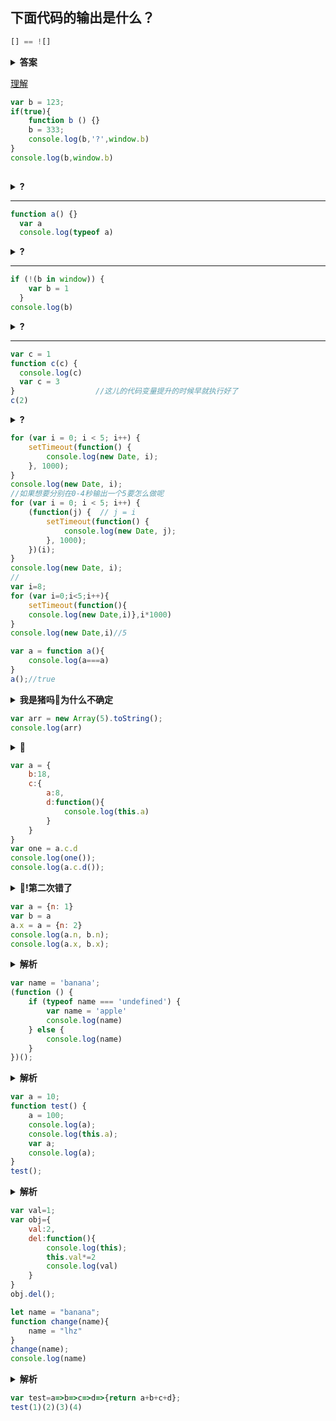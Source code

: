 ## 下面代码的输出是什么？ 
```js
[] == ![]
```
<details><summary><b>答案</b></summary>
<p>结果</p>
</details>

[理解](https://www.jianshu.com/p/a6e8d2bf1ca0)  
```js
var b = 123;
if(true){
    function b () {}
    b = 333;
    console.log(b,'?',window.b)
}
console.log(b,window.b)
    
```  
<details><summary><b>?</b></summary>
<p>是啥呢🐷</p>
</details>

---
```js
function a() {}
  var a
  console.log(typeof a)
```

<details><summary><b>?</b></summary>
<p>结果为：function</br>
先执行变量提升, 再执行函数提升</p>
</details>

---
```js
if (!(b in window)) {
    var b = 1
  }
console.log(b)
```
<details><summary><b>?</b></summary>
<p>结果为：undefined</p>
</details>

---
```js
var c = 1
function c(c) {
  console.log(c)
  var c = 3
}                  //这儿的代码变量提升的时候早就执行好了
c(2)
```
<details><summary><b>?</b></summary>
<p>结果为会出错。先执行函数提升，后执行变量提升，最后执行变量赋值,即c = 1，此时typeof c结果为number</p>
</details>

```js
for (var i = 0; i < 5; i++) {
    setTimeout(function() {
        console.log(new Date, i);
    }, 1000);
}
console.log(new Date, i);
//如果想要分别在0-4秒输出一个5要怎么做呢
for (var i = 0; i < 5; i++) {
    (function(j) {  // j = i
        setTimeout(function() {
            console.log(new Date, j);
        }, 1000);
    })(i);
}
console.log(new Date, i);
//
var i=8;
for (var i=0;i<5;i++){
	setTimeout(function(){
	console.log(new Date,i)},i*1000)
}
console.log(new Date,i)//5
```


```js
var a = function a(){
	console.log(a===a)
}
a();//true

```
<details><summary><b>我是猪吗🐷为什么不确定</b></summary>
<p>//true</p>
</details>

```js
var arr = new Array(5).toString();
console.log(arr)
```
<details><summary><b>🐷</b></summary>
<p>//,,,,</p>
</details>

```js
var a = {
    b:18,
    c:{
        a:8,
        d:function(){
            console.log(this.a)
        }
    }
}
var one = a.c.d
console.log(one());
console.log(a.c.d());
```
<details><summary><b>🐷!第二次错了</b></summary>
<p>{b:18,c:{a:8,d:function(){console.log(this.a)}}}</p>
<p>8</p>
</details>

```js
var a = {n: 1}
var b = a
a.x = a = {n: 2}
console.log(a.n, b.n);
console.log(a.x, b.x);
```
<details><summary><b>解析</b></summary>
<p>var b = a; 此时b和a指向同一个对象. b = {n:1}</br>
.运算符比=运算符高，所以先计算a.x</br>
b = {n:1,x:undefinde}</br>
a.x = a = {n:2}; 计算完a.x,再计算 = ，赋值是从右向左的，此时a指向一个新对象</br>
a = {n=2}</br>
再把结果赋值给a.x, </br>b = {n:1,x:{n=2}}
</p>
</details>

```js
var name = 'banana';
(function () {
    if (typeof name === 'undefined') {
        var name = 'apple'
        console.log(name)
    } else {
        console.log(name)
    }
})();
```
<details><summary><b>解析</b></summary>
<p>apple</p>
</details>

```js
var a = 10;  
function test() {  
    a = 100;  
    console.log(a);  
    console.log(this.a);  
    var a;  
    console.log(a); 
}
test(); 
```
<details><summary><b>解析</b></summary>
<p>100</br>10</br>100</p>
</details>

```js
var val=1;
var obj={
    val:2,
    del:function(){
        console.log(this);                    
        this.val*=2
        console.log(val) 
    }
}
obj.del();
```

```js
let name = "banana";
function change(name){
    name = "lhz"
}
change(name);
console.log(name)
```
<details><summary><b>解析</b></summary>
<p>banana</br>函数的参数是按值传递的</br>这个栗子中，name把banana这个值穿给了函数，函数又把这个值赋值给了一个局部变量name,改变这个局部变量并不会影响外部的局部变量。</p>
</details>

```js
var test=a=>b=>c=>d=>{return a+b+c+d};
test(1)(2)(3)(4)
```
